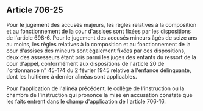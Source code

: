 Article 706-25
----
Pour le jugement des accusés majeurs, les règles relatives à la composition et
au fonctionnement de la cour d'assises sont fixées par les dispositions de
l'article 698-6. Pour le jugement des accusés mineurs âgés de seize ans au
moins, les règles relatives à la composition et au fonctionnement de la cour
d'assises des mineurs sont également fixées par ces dispositions, deux des
assesseurs étant pris parmi les juges des enfants du ressort de la cour d'appel,
conformément aux dispositions de l'article 20 de l'ordonnance n° 45-174 du 2
février 1945 relative à l'enfance délinquante, dont les huitième à dernier
alinéas sont applicables.

Pour l'application de l'alinéa précédent, le collège de l'instruction ou la
chambre de l'instruction qui prononce la mise en accusation constate que les
faits entrent dans le champ d'application de l'article 706-16.
